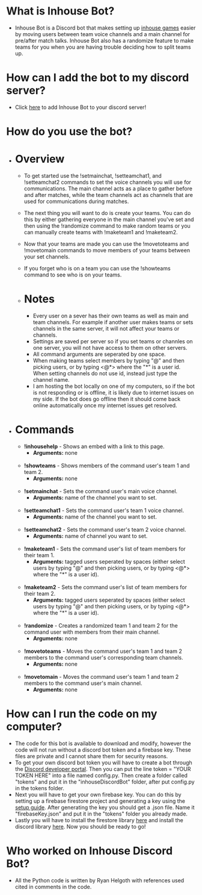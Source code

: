 # What is Inhouse Bot?
- Inhouse Bot is a Discord bot that makes setting up [inhouse games](https://www.urbandictionary.com/define.php?term=inhouse) easier by moving users between team voice channels and a main channel for pre/after match talks. Inhouse Bot also has a randomize feature to make teams for you when you are having trouble deciding how to split teams up.

# How can I add the bot to my discord server?
- Click [here](https://discord.com/api/oauth2/authorize?client_id=852327548704915486&permissions=16862208&scope=bot) to add Inhouse Bot to your discord server!

# How do you use the bot?
- # Overview
  - To get started use the !setmainchat, !setteamchat1, and !setteamchat2 commands to set the voice channels you will use for communications. The main channel acts as a place to gather before and after matches, while the team channels act as channels that are used for communications during matches. 
  - The next thing you will want to do is create your teams. You can do this by either gathering everyone in the main channel you've set and then using the !randomize command to make random teams or you can manually create teams with !maketeam1 and !maketeam2.
  - Now that your teams are made you can use the !movetoteams and !movetomain commands to move members of your teams between your set channels.
  - If you forget who is on a team you can use the !showteams command to see who is on your teams.
  
  - # Notes
    - Every user on a sever has their own teams as well as main and team channels. For example if another user makes teams or sets channels in the same server, it will not affect your teams or channels.
    - Settings are saved per server so if you set teams or channles on one server, you will not have access to them on other servers.
    - All command arguments are seperated by one space.
    - When making teams select members by typing "@" and then picking users, or by typing <@\*> where the "\*" is a user id. When setting channels do not use id, instead just type the channel name.
    - I am hosting the bot locally on one of my computers, so if the bot is not responding or is offline, it is likely due to internet issues on my side. If the bot does go offline then it should come back online automatically once my internet issues get resolved.

- # Commands
  - **!inhousehelp** \- Shows an embed with a link to this page.
    - **Arguments:** none
    <br/>
  - **!showteams** \- Shows members of the command user's team 1 and team 2. 
    - **Arguments:** none
    <br/>
  - **!setmainchat** \- Sets the command user's main voice channel.
    - **Arguments:** name of the channel you want to set.
    <br/>
  - **!setteamchat1** \- Sets the command user's team 1 voice channel.
    - **Arguments:** name of the channel you want to set.
    <br/>
  - **!setteamchat2** \- Sets the command user's team 2 voice channel.
    - **Arguments:** name of channel you want to set.
    <br/>
  - **!maketeam1** \- Sets the command user's list of team members for their team 1.
    - **Arguments:** tagged users seperated by spaces (either select users by typing "@" and then picking users, or by typing <@\*> where the "\*" is a user id).
    <br/>
  - **!maketeam2** \- Sets the command user's list of team members for their team 2.
    - **Arguments:** tagged users seperated by spaces (either select users by typing "@" and then picking users, or by typing <@\*> where the "\*" is a user id).
    <br/>
  - **!randomize** \- Creates a randomized team 1 and team 2 for the command user with members from their main channel. 
    - **Arguments:** none
    <br/>
  - **!movetoteams** \- Moves the command user's team 1 and team 2 members to the command user's corresponding team channels.
    - **Arguments:** none
    <br/>
  - **!movetomain** \- Moves the command user's team 1 and team 2 members to the command user's main channel.
    - **Arguments:** none
   
# How can I run the code on my computer?
- The code for this bot is available to download and modify, however the code will not run without a discord bot token and a firebase key. These files are private and I cannot share them for security reasons. 
- To get your own discord bot token you will have to create a bot through the [Discord developer portal](https://discord.com/developers/applications). Then you can put the line token = "YOUR TOKEN HERE" into a file named config.py. Then create a folder called "tokens" and put it in the "inhouseDiscordBot" folder, after put config.py in the tokens folder.
- Next you will have to get your own firebase key. You can do this by setting up a firebase firestore project and generating a key using the [setup guide](https://firebase.google.com/docs/firestore/quickstart). After generating the key you should get a .json file. Name it "firebaseKey.json" and put it in the "tokens" folder you already made. 
- Lastly you will have to install the firestore library [here](https://firebase.google.com/docs/firestore/quickstart#set_up_your_development_environment) and install the discord library [here](https://discordpy.readthedocs.io/en/stable/intro.html#installing). Now you should be ready to go!

# Who worked on Inhouse Discord Bot?
- All the Python code is written by Ryan Helgoth with references used cited in comments in the code.
